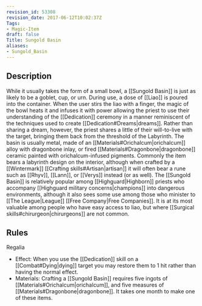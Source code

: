 ```yaml
---
revision_id: 53308
revision_date: 2017-06-12T10:02:37Z
Tags:
- Magic-Item
draft: false
Title: Sungold Basin
aliases:
- Sungold_Basin
---
```

## Description
While it usually takes the form of a small bowl, a [[Sungold Basin]] is just as likely to be a goblet, cup, or urn. During use, a dose of [[Liao]] is poured into the container. When the user stirs the liao with a finger, the magic of the bowl heats it and infuses it with power allowing the priest to use their understanding of the [[Dedication]] ceremony in a manner reminiscent of the techniques used to create [[Dedication#Dreams|dreams]]. Rather than sharing a dream, however, the priest shares a little of their will-to-live with the target, bringing them back from the threshold of the Labyrinth.
The basin is usually metal, made of an [[Materials#Orichalcum|orichalcum]] alloy with dragonbone inlay, or fired [[Materials#Dragonbone|dragonbone]] ceramic painted with orichalcum-infused pigments. Commonly the item bears a labyrinth design on the interior, although when crafted by a [[Wintermark]] [[Crafting skills#Artisan|artisan]] it will often bear a rune such as [[Rhyv]], [[Lann]], or [[Verys]] instead (or as well).
The [[Sungold Basin]] is relatively popular among [[Highguard|Highborn]] priests who accompany [[Highguard military concerns|champions]] into dangerous environments, although it also sees some use among those who minister to [[The League|League]] [[Free Company|Free Companies]]. It is at its most valuable among people who have easy access to liao, but where [[Surgical skills#chirurgeon|chirurgeons]] are not common.
## Rules
Regalia
* Effect: When you use the [[Dedication]] skill on a [[Combat#Dying|dying]] target you may restore them to 1 hit rather than having the normal effect.
* Materials: Crafting a [[Sungold Basin]] requires five ingots of [[Materials#Orichalcum|orichalcum]], and five measures of [[Materials#Dragonbone|dragonbone]]. It takes one month to make one of these items.